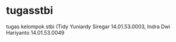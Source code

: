 # tugasstbi
tugas kelompok stbi (Tidy Yuniardy Siregar 14.01.53.0003, Indra Dwi Hariyanto 14.01.53.0049
